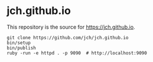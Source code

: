 # jch.github.io

This repository is the source for https://jch.github.io.

    git clone https://github.com/jch/jch.github.io
    bin/setup
    bin/publish
    ruby -run -e httpd . -p 9090  # http://localhost:9090